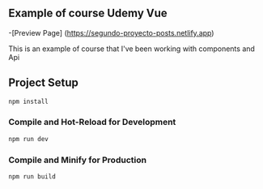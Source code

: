 ## Example of course Udemy Vue

-[Preview Page] (https://segundo-proyecto-posts.netlify.app)

This is an example of course that I've been working with components and Api 

## Project Setup

```sh
npm install
```

### Compile and Hot-Reload for Development

```sh
npm run dev
```

### Compile and Minify for Production

```sh
npm run build
```
